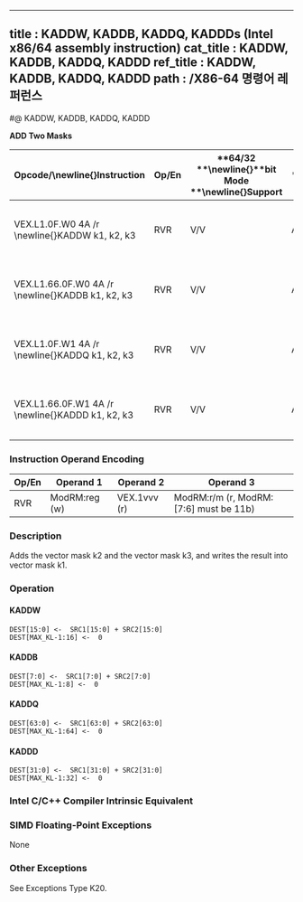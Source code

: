 ----------------------------
title : KADDW, KADDB, KADDQ, KADDDs (Intel x86/64 assembly instruction)
cat_title : KADDW, KADDB, KADDQ, KADDD
ref_title : KADDW, KADDB, KADDQ, KADDD
path : /X86-64 명령어 레퍼런스
----------------------------
#@ KADDW, KADDB, KADDQ, KADDD

**ADD Two Masks**

|**Opcode/**\newline{}**Instruction**|**Op/En**|**64/32 **\newline{}**bit Mode **\newline{}**Support**|**CPUID **\newline{}**Feature **\newline{}**Flag**|**Description**|
|------------------------------------|---------|------------------------------------------------------|--------------------------------------------------|---------------|
|VEX.L1.0F.W0 4A /r \newline{}KADDW k1, k2, k3|RVR|V/V|AVX512DQ|Add 16 bits masks in k2 and k3 and place result in k1.|
|VEX.L1.66.0F.W0 4A /r \newline{}KADDB k1, k2, k3|RVR|V/V|AVX512DQ|Add 8 bits masks in k2 and k3 and place result in k1.|
|VEX.L1.0F.W1 4A /r \newline{}KADDQ k1, k2, k3|RVR|V/V|AVX512BW|Add 64 bits masks in k2 and k3 and place result in k1. |
|VEX.L1.66.0F.W1 4A /r \newline{}KADDD k1, k2, k3|RVR|V/V|AVX512BW|Add 32 bits masks in k2 and k3 and place result in k1.|
### Instruction Operand Encoding


|Op/En|Operand 1|Operand 2|Operand 3|
|-----|---------|---------|---------|
|RVR|ModRM:reg (w)|VEX.1vvv (r)|ModRM:r/m (r, ModRM:[7:6] must be 11b)|
### Description


Adds the vector mask k2 and the vector mask k3, and writes the result into vector mask k1.


### Operation
#### KADDW
```info-verb
DEST[15:0] <-   SRC1[15:0] + SRC2[15:0]
DEST[MAX_KL-1:16] <-   0
```
#### KADDB
```info-verb
DEST[7:0] <-   SRC1[7:0] + SRC2[7:0]
DEST[MAX_KL-1:8]  <-  0
```
#### KADDQ
```info-verb
DEST[63:0] <-   SRC1[63:0] + SRC2[63:0]
DEST[MAX_KL-1:64]  <-  0
```
#### KADDD
```info-verb
DEST[31:0] <-   SRC1[31:0] + SRC2[31:0]
DEST[MAX_KL-1:32] <-   0
```

### Intel C/C++ Compiler Intrinsic Equivalent
### SIMD Floating-Point Exceptions


None

### Other Exceptions


See Exceptions Type K20.

